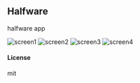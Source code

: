 ## Halfware

halfware app

![screen1](https://github.com/user-attachments/assets/5ee1c6a7-bf03-4b58-8d12-2861b4eb48bf)
![screen2](https://github.com/user-attachments/assets/df12c7c1-3610-4674-a531-8b192a18e134)
![screen3](https://github.com/user-attachments/assets/f80c1470-1537-4b3d-834d-5a40ea708b2e)
![screen4](https://github.com/user-attachments/assets/26771f94-9c73-41b5-95cd-b2b2426bebde)

#### License

mit
